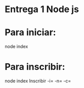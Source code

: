 # Entrega 1 Node js

Para iniciar:
====================

node index

Para inscribir:
==================

node index Inscribir -i=<id curso> -n=<nombre> -c=<cedula>

